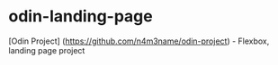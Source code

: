 # odin-landing-page
[Odin Project] (https://github.com/n4m3name/odin-project) - Flexbox, landing page project
